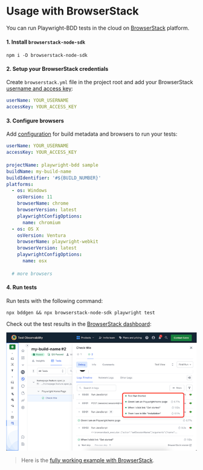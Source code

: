# Usage with BrowserStack

You can run Playwright-BDD tests in the cloud on [BrowserStack](https://www.browserstack.com/) platform.

#### 1. Install `browserstack-node-sdk`
```
npm i -D browserstack-node-sdk
```

#### 2. Setup your BrowserStack credentials
Create `browserstack.yml` file in the project root and add your BrowserStack [username and access key](https://www.browserstack.com/accounts/settings):
```yaml
userName: YOUR_USERNAME
accessKey: YOUR_ACCESS_KEY
```

#### 3. Configure browsers 
Add [configuration](https://www.browserstack.com/docs/automate/playwright/project-config) for build metadata and browsers to run your tests:
```yaml
userName: YOUR_USERNAME
accessKey: YOUR_ACCESS_KEY

projectName: playwright-bdd sample
buildName: my-build-name
buildIdentifier: '#${BUILD_NUMBER}'
platforms:
  - os: Windows
    osVersion: 11
    browserName: chrome
    browserVersion: latest
    playwrightConfigOptions:
      name: chromium
  - os: OS X
    osVersion: Ventura
    browserName: playwright-webkit
    browserVersion: latest
    playwrightConfigOptions:
      name: osx

  # more browsers    
```

#### 4. Run tests

Run tests with the following command:
```
npx bddgen && npx browserstack-node-sdk playwright test
```

Check out the test results in the [BrowserStack dashboard](https://automate.browserstack.com/dashboard):

![BrowserStack dashboard](./_media/browserstack.png)

> Here is the [fully working example with BrowserStack](https://github.com/vitalets/playwright-bdd-example/tree/browserstack).
